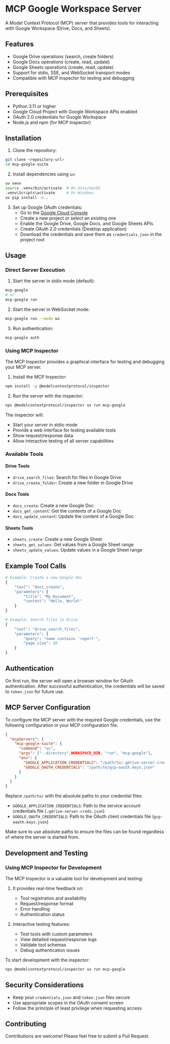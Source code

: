 # MCP Google Workspace Server

A Model Context Protocol (MCP) server that provides tools for interacting with Google Workspace (Drive, Docs, and Sheets).

## Features

- Google Drive operations (search, create folders)
- Google Docs operations (create, read, update)
- Google Sheets operations (create, read, update)
- Support for stdio, SSE, and WebSocket transport modes
- Compatible with MCP Inspector for testing and debugging

## Prerequisites

- Python 3.11 or higher
- Google Cloud Project with Google Workspace APIs enabled
- OAuth 2.0 credentials for Google Workspace
- Node.js and npm (for MCP Inspector)

## Installation

1. Clone the repository:
```bash
git clone <repository-url>
cd mcp-google-suite
```

2. Install dependencies using `uv`:
```bash
uv venv
source .venv/bin/activate  # On Unix/macOS
.venv\Scripts\activate     # On Windows
uv pip install -e .
```

3. Set up Google OAuth credentials:
   - Go to the [Google Cloud Console](https://console.cloud.google.com)
   - Create a new project or select an existing one
   - Enable the Google Drive, Google Docs, and Google Sheets APIs
   - Create OAuth 2.0 credentials (Desktop application)
   - Download the credentials and save them as `credentials.json` in the project root

## Usage

### Direct Server Execution

1. Start the server in stdio mode (default):
```bash
mcp-google
# or
mcp-google run
```

2. Start the server in WebSocket mode:
```bash
mcp-google run --mode ws
```

3. Run authentication:
```bash
mcp-google auth
```

### Using MCP Inspector

The MCP Inspector provides a graphical interface for testing and debugging your MCP server.

1. Install the MCP Inspector:
```bash
npm install -g @modelcontextprotocol/inspector
```

2. Run the server with the inspector:
```bash
npx @modelcontextprotocol/inspector uv run mcp-google
```

The inspector will:
- Start your server in stdio mode
- Provide a web interface for testing available tools
- Show request/response data
- Allow interactive testing of all server capabilities

### Available Tools

#### Drive Tools
- `drive_search_files`: Search for files in Google Drive
- `drive_create_folder`: Create a new folder in Google Drive

#### Docs Tools
- `docs_create`: Create a new Google Doc
- `docs_get_content`: Get the contents of a Google Doc
- `docs_update_content`: Update the content of a Google Doc

#### Sheets Tools
- `sheets_create`: Create a new Google Sheet
- `sheets_get_values`: Get values from a Google Sheet range
- `sheets_update_values`: Update values in a Google Sheet range

## Example Tool Calls

```python
# Example: Create a new Google Doc
{
    "tool": "docs_create",
    "parameters": {
        "title": "My Document",
        "content": "Hello, World!"
    }
}

# Example: Search files in Drive
{
    "tool": "drive_search_files",
    "parameters": {
        "query": "name contains 'report'",
        "page_size": 10
    }
}
```

## Authentication

On first run, the server will open a browser window for OAuth authentication. After successful authentication, the credentials will be saved to `token.json` for future use.

## MCP Server Configuration

To configure the MCP server with the required Google credentials, use the following configuration in your MCP configuration file:

```json
{
  "mcpServers": {
    "mcp-google-suite": {
      "command": "uv",
      "args": ["--directory",WORKSPACE_DIR, "run", "mcp-google"],
      "env": {
        "GOOGLE_APPLICATION_CREDENTIALS": "/path/to/.gdrive-server-creds.json",
        "GOOGLE_OAUTH_CREDENTIALS": "/path/to/gcp-oauth.keys.json"
      }
    }
  }
}
```

Replace `/path/to/` with the absolute paths to your credential files:
- `GOOGLE_APPLICATION_CREDENTIALS`: Path to the service account credentials file (`.gdrive-server-creds.json`)
- `GOOGLE_OAUTH_CREDENTIALS`: Path to the OAuth client credentials file (`gcp-oauth.keys.json`)

Make sure to use absolute paths to ensure the files can be found regardless of where the server is started from.

## Development and Testing

### Using MCP Inspector for Development

The MCP Inspector is a valuable tool for development and testing:

1. It provides real-time feedback on:
   - Tool registration and availability
   - Request/response format
   - Error handling
   - Authentication status

2. Interactive testing features:
   - Test tools with custom parameters
   - View detailed request/response logs
   - Validate tool schemas
   - Debug authentication issues

To start development with the inspector:
```bash
npx @modelcontextprotocol/inspector uv run mcp-google
```

## Security Considerations

- Keep your `credentials.json` and `token.json` files secure
- Use appropriate scopes in the OAuth consent screen
- Follow the principle of least privilege when requesting access

## Contributing

Contributions are welcome! Please feel free to submit a Pull Request. 